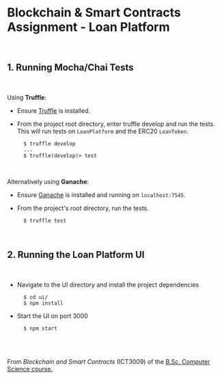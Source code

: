# Blockchain & Smart Contracts Assignment - Loan Platform
</br>

## 1. Running Mocha/Chai Tests 
</br>

Using **Truffle**:

- Ensure <a href='https://www.trufflesuite.com/truffle'>Truffle</a> is installed.
- From the project root directory, enter truffle develop and run the tests. This will run tests on ``LoanPlatform`` and the ERC20 ``LoanToken``.

        $ truffle develop
        ...
        $ truffle(develop)> test

</br>

Alternatively using **Ganache**:

- Ensure <a href='https://www.trufflesuite.com/ganache'>Ganache</a> is installed and running on ``localhost:7545``.
- From the project's root directory, run the tests. 

  
        $ truffle test

</br>

## 2. Running the Loan Platform UI

</br>


- Navigate to the UI directory and install the project dependencies
  
        $ cd ui/
        $ npm install

- Start the UI on port 3000

        $ npm start 



</br>
</br>

From _Blockchain and Smart Contracts_ (ICT3009) of the [B.Sc. Computer Science course.](https://www.um.edu.mt/courses/overview/UBSCHICGCFT-2020-1-O)
